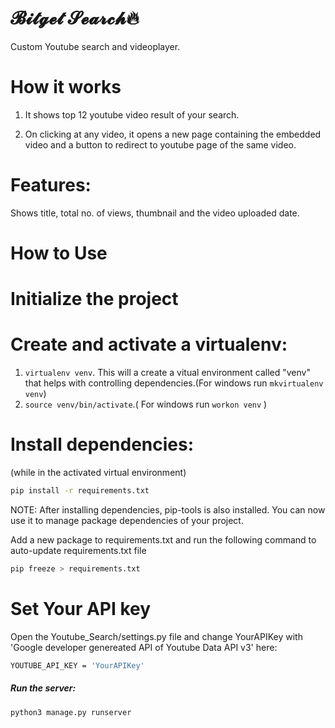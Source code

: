 # 𝓑𝓲𝓽𝓰𝓮𝓽 𝓢𝓮𝓪𝓻𝓬𝓱🔥

Custom Youtube search and videoplayer.

# How it works

1. It shows top 12 youtube video result of your search.

2. On clicking at any video, it opens a new page containing the embedded video and a button to redirect to youtube page of the same video.

# Features:

Shows title, total no. of views, thumbnail and the video uploaded date.

# How to Use

# Initialize the project

# Create and activate a virtualenv:

1. `virtualenv venv`. This will a create a vitual environment called "venv" that helps with controlling dependencies.(For windows run `mkvirtualenv venv`)
2. `source venv/bin/activate`.( For windows run `workon venv` )

# Install dependencies:

(while in the activated virtual environment)

```bash
pip install -r requirements.txt
```

NOTE: After installing dependencies, pip-tools is also installed. You can now use it to manage package dependencies of your project.

Add a new package to requirements.txt and run the following command to auto-update requirements.txt file

```bash
pip freeze > requirements.txt
```

# Set Your API key

Open the Youtube_Search/settings.py file and change YourAPIKey with 'Google developer genereated API of Youtube Data API v3' here:

```bash
YOUTUBE_API_KEY = 'YourAPIKey'
```

##### Run the server:

```bash
python3 manage.py runserver
```
